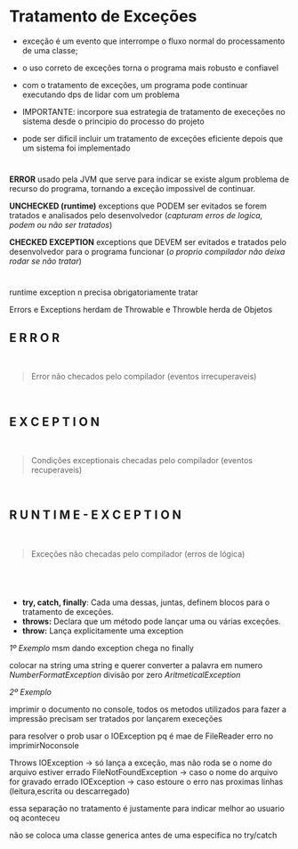# Tratamento de Exceções
- exceção é um evento que interrompe o fluxo normal do processamento de uma classe;

- o uso correto de exceções torna o programa mais robusto e confiavel

- com o tratamento de exceções, um programa pode continuar executando dps de lidar
com um problema

- IMPORTANTE: incorpore sua estrategia de tratamento de execeções no sistema desde 
o principio do processo do projeto

- pode ser dificil incluir um tratamento de exceções eficiente depois que um sistema 
foi implementado

#

**ERROR** usado pela JVM que serve para indicar se existe algum problema de recurso do programa, tornando a exceção impossivel de continuar.

**UNCHECKED (runtime)** exceptions que PODEM ser evitados se forem tratados e analisados pelo desenvolvedor (_capturam erros de logica, podem ou não ser tratados_)

**CHECKED EXCEPTION** exceptions que DEVEM ser evitados e tratados pelo desenvolvedor para o programa funcionar (_o proprio compilador não deixa rodar se não tratar_)
#

runtime exception n precisa obrigatoriamente tratar

Errors e Exceptions herdam de Throwable e Throwble herda de Objetos

## E R R O R
<br>

> Error não checados pelo compilador (eventos irrecuperaveis)

<br>

## E X C E P T I O N
<br>

> Condições exceptionais checadas pelo compilador (eventos recuperaveis)

<br>

## R U N T I M E  -  E X C E P T I O N
<br>

> Exceções não checadas pelo compilador (erros de lógica)

<br>

#
- **try, catch, finally**: Cada uma dessas, juntas, definem blocos para o tratamento de exceções.
- **throws:** Declara que um método pode lançar uma ou várias exceções.
- **throw:** Lança explicitamente uma exception

_1º Exemplo_
msm dando exception chega no finally 

colocar na string uma string e querer converter a palavra em numero _NumberFormatException_
divisão por zero _AritmeticalException_

_2º Exemplo_

imprimir o documento no console, todos os metodos utilizados para fazer a impressão precisam ser tratados por lançarem execeções

para resolver o prob usar o IOException pq é mae de FileReader
erro no imprimirNoconsole

Throws IOException -> só lança a exceção, mas não roda se o nome do arquivo estiver errado
FileNotFoundException -> caso o nome do arquivo for gravado errado
IOException -> caso estoure o erro nas proximas linhas (leitura,escrita ou descarregado)

essa separação no tratamento é justamente para indicar melhor ao usuario oq aconteceu

não se coloca uma classe generica antes de uma especifica no try/catch